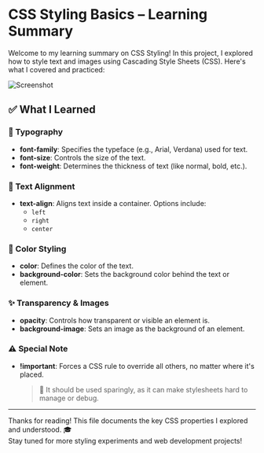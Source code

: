 # CSS Styling Basics – Learning Summary

Welcome to my learning summary on CSS Styling! In this project, I explored how to style text and images using Cascading Style Sheets (CSS). Here's what I covered and practiced:

![Screenshot](CSS-Styling-Basics/Screenshot-2025-06-20-122134.png)


## ✅ What I Learned

### 🎨 Typography
- **font-family**: Specifies the typeface (e.g., Arial, Verdana) used for text.
- **font-size**: Controls the size of the text.
- **font-weight**: Determines the thickness of text (like normal, bold, etc.).

### 🧭 Text Alignment
- **text-align**: Aligns text inside a container. Options include:
  - `left`
  - `right`
  - `center`

### 🌈 Color Styling
- **color**: Defines the color of the text.
- **background-color**: Sets the background color behind the text or element.

### ✨ Transparency & Images
- **opacity**: Controls how transparent or visible an element is.
- **background-image**: Sets an image as the background of an element.

### ⚠️ Special Note
- **!important**: Forces a CSS rule to override all others, no matter where it's placed.
  > 🔴 It should be used sparingly, as it can make stylesheets hard to manage or debug.

---

Thanks for reading! This file documents the key CSS properties I explored and understood. 🎓  
Stay tuned for more styling experiments and web development projects!

